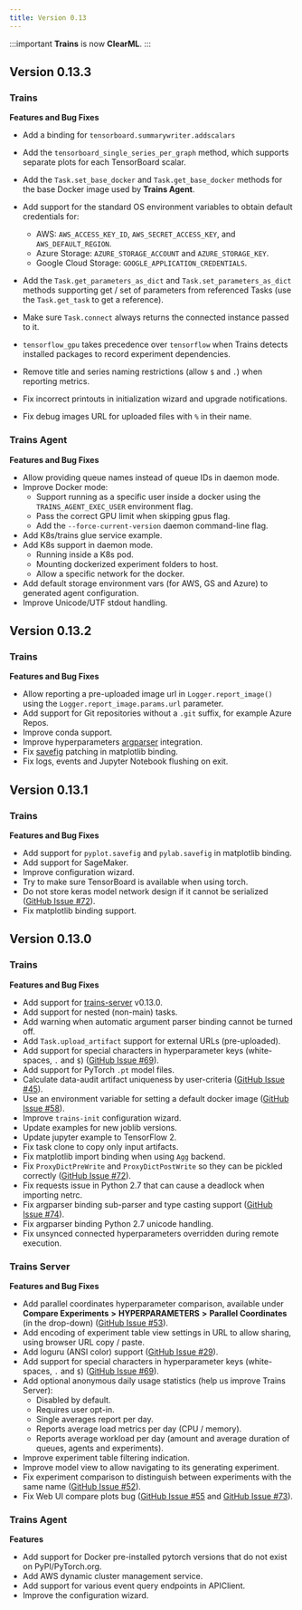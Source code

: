 ```yaml
---
title: Version 0.13
---
```


:::important
**Trains** is now **ClearML**.
:::

## Version 0.13.3

### Trains

**Features and Bug Fixes**

* Add a binding for `tensorboard.summarywriter.addscalars`
* Add the `tensorboard_single_series_per_graph` method, which supports separate plots for each TensorBoard scalar.
* Add the `Task.set_base_docker` and `Task.get_base_docker` methods for the base Docker image used by **Trains Agent**.
* Add support for the standard OS environment variables to obtain default credentials for:
  * AWS: `AWS_ACCESS_KEY_ID`, `AWS_SECRET_ACCESS_KEY`, and `AWS_DEFAULT_REGION`.
  * Azure Storage: `AZURE_STORAGE_ACCOUNT` and `AZURE_STORAGE_KEY`.
  * Google Cloud Storage: `GOOGLE_APPLICATION_CREDENTIALS`.
    
* Add the `Task.get_parameters_as_dict` and `Task.set_parameters_as_dict` methods supporting get / set of parameters from referenced Tasks (use the `Task.get_task` to get a reference).
* Make sure `Task.connect` always returns the connected instance passed to it.
* `tensorflow_gpu` takes precedence over `tensorflow` when Trains detects installed packages to record experiment dependencies.
* Remove title and series naming restrictions (allow `$` and `.`) when reporting metrics.
* Fix incorrect printouts in initialization wizard and upgrade notifications.
* Fix debug images URL for uploaded files with `%` in their name.

### Trains Agent

**Features and Bug Fixes**

* Allow providing queue names instead of queue IDs in daemon mode.
* Improve Docker mode:
    * Support running as a specific user inside a docker using the `TRAINS_AGENT_EXEC_USER` environment flag.
    * Pass the correct GPU limit when skipping gpus flag.
    * Add the `--force-current-version` daemon command-line flag.
* Add K8s/trains glue service example.
* Add K8s support in daemon mode.
    * Running inside a K8s pod.
    * Mounting dockerized experiment folders to host.
    * Allow a specific network for the docker.
* Add default storage environment vars (for AWS, GS and Azure) to generated agent configuration.
* Improve Unicode/UTF stdout handling.

## Version 0.13.2

### Trains

**Features and Bug Fixes**

* Allow reporting a pre-uploaded image url in `Logger.report_image()` 
  using the `Logger.report_image.params.url` parameter.
* Add support for Git repositories without a `.git` suffix, for example Azure Repos.
* Improve conda support.
* Improve hyperparameters [argparser](https://docs.python.org/3/library/argparse.html) integration.
* Fix [savefig](https://matplotlib.org/api/_as_gen/matplotlib.pyplot.savefig.html) patching in matplotlib binding.
* Fix logs, events and Jupyter Notebook flushing on exit.

## Version 0.13.1

### Trains

**Features and Bug Fixes**

* Add support for `pyplot.savefig` and `pylab.savefig` in matplotlib binding.
* Add support for SageMaker.
* Improve configuration wizard.
* Try to make sure TensorBoard is available when using torch.
* Do not store keras model network design if it cannot be serialized ([GitHub Issue #72](https://github.com/allegroai/trains/issues/72)).
* Fix matplotlib binding support.

## Version 0.13.0

### Trains

**Features and Bug Fixes**

* Add support for [trains-server](https://github.com/allegroai/trains-server) v0.13.0.
* Add support for nested (non-main) tasks.
* Add warning when automatic argument parser binding cannot be turned off.
* Add `Task.upload_artifact` support for external URLs (pre-uploaded).
* Add support for special characters in hyperparameter keys (white-spaces, `.` and `$`) ([GitHub Issue #69](https://github.com/allegroai/trains/issues/69)).
* Add support for PyTorch `.pt` model files.
* Calculate data-audit artifact uniqueness by user-criteria ([GitHub Issue #45](https://github.com/allegroai/trains/issues/45)).
* Use an environment variable for setting a default docker image ([GitHub Issue #58](https://github.com/allegroai/trains/issues/58)).
* Improve `trains-init` configuration wizard.
* Update examples for new joblib versions.
* Update jupyter example to TensorFlow 2.
* Fix task clone to copy only input artifacts.
* Fix matplotlib import binding when using `Agg` backend.
* Fix `ProxyDictPreWrite` and `ProxyDictPostWrite` so they can be pickled correctly ([GitHub Issue #72](https://github.com/allegroai/trains/issues/72)).
* Fix requests issue in Python 2.7 that can cause a deadlock when importing netrc.
* Fix argparser binding sub-parser and type casting support ([GitHub Issue #74](https://github.com/allegroai/trains/issues/74)).
* Fix argparser binding Python 2.7 unicode handling.
* Fix unsynced connected hyperparameters overridden during remote execution.

### Trains Server

**Features and Bug Fixes**

* Add parallel coordinates hyperparameter comparison, available under **Compare Experiments** **>** **HYPERPARAMETERS** 
  **>** **Parallel Coordinates** (in the drop-down) ([GitHub Issue #53](https://github.com/allegroai/trains/issues/53)).
* Add encoding of experiment table view settings in URL to allow sharing, using browser URL copy / paste.
* Add loguru (ANSI color) support ([GitHub Issue #29](https://github.com/allegroai/trains/issues/29)).
* Add support for special characters in hyperparameter keys (white-spaces, `.` and `$`) ([GitHub Issue #69](https://github.com/allegroai/trains/issues/69)).
* Add optional anonymous daily usage statistics (help us improve Trains Server):
  * Disabled by default.
  * Requires user opt-in.
  * Single averages report per day.
  * Reports average load metrics per day (CPU / memory).
  * Reports average workload per day (amount and average duration of queues, agents and experiments).
* Improve experiment table filtering indication.
* Improve model view to allow navigating to its generating experiment.
* Fix experiment comparison to distinguish between experiments with the same name ([GitHub Issue #52](https://github.com/allegroai/trains/issues/52)).
* Fix Web UI compare plots bug ([GitHub Issue #55](https://github.com/allegroai/trains/issues/55) and [GitHub Issue #73](https://github.com/allegroai/trains/issues/73)).

### Trains Agent

**Features**

* Add support for Docker pre-installed pytorch versions that do not exist on PyPI/PyTorch.org.
* Add AWS dynamic cluster management service.
* Add support for various event query endpoints in APIClient.
* Improve the configuration wizard.